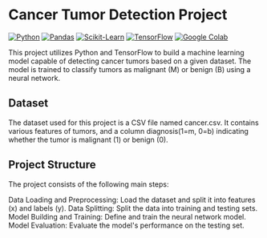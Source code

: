 
# Cancer Tumor Detection Project

[![Python](https://img.shields.io/badge/Language-Python-blue?style=for-the-badge&logo=python&logoColor=white)](https://www.python.org/)
[![Pandas](https://img.shields.io/badge/Library-Pandas-green?style=for-the-badge&logo=pandas&logoColor=white)](https://pandas.pydata.org/)
[![Scikit-Learn](https://img.shields.io/badge/Library-Scikit--Learn-orange?style=for-the-badge&logo=scikit-learn&logoColor=white)](https://scikit-learn.org/)
[![TensorFlow](https://img.shields.io/badge/Library-TensorFlow-FF6F00?style=for-the-badge&logo=tensorflow&logoColor=white)](https://www.tensorflow.org/)
[![Google Colab](https://img.shields.io/badge/IDE-Google%20Colab-F9AB00?style=for-the-badge&logo=google-colab&logoColor=white)](https://colab.research.google.com/)

This project utilizes Python and TensorFlow to build a machine learning model capable of detecting cancer tumors based on a given dataset. The model is trained to classify tumors as malignant (M) or benign (B) using a neural network.

## Dataset
The dataset used for this project is a CSV file named cancer.csv. It contains various features of tumors, and a column diagnosis(1=m, 0=b) indicating whether the tumor is malignant (1) or benign (0).

## Project Structure
The project consists of the following main steps:

Data Loading and Preprocessing: Load the dataset and split it into features (x) and labels (y).
Data Splitting: Split the data into training and testing sets.
Model Building and Training: Define and train the neural network model.
Model Evaluation: Evaluate the model's performance on the testing set.
